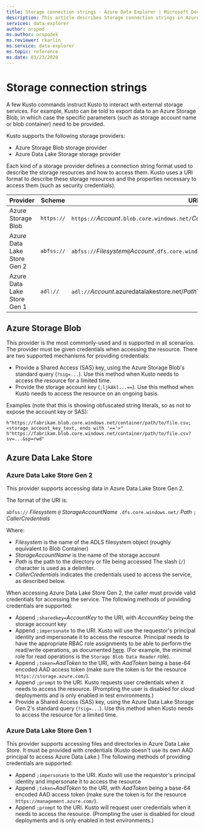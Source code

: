 ```yaml
---
title: Storage connection strings - Azure Data Explorer | Microsoft Docs
description: This article describes Storage connection strings in Azure Data Explorer.
services: data-explorer
author: orspod
ms.author: orspodek
ms.reviewer: rkarlin
ms.service: data-explorer
ms.topic: reference
ms.date: 03/23/2020
---
```

# Storage connection strings

A few Kusto commands instruct Kusto to interact with external
storage services. For example, Kusto can be told to export data to an Azure Storage
Blob, in which case the specific parameters (such as storage account name or
blob container) need to be provided.

Kusto supports the following storage providers:


* Azure Storage Blob storage provider
* Azure Data Lake Storage storage provider

Each kind of a storage provider defines a connection string format
used to describe the storage resources and how to access them.
Kusto uses a URI format to describe these storage resources and the properties
necessary to access them (such as security credentials).


|Provider                   |Scheme    |URI template                          |
|---------------------------|----------|--------------------------------------|
|Azure Storage Blob         |`https://`|`https://`*Account*`.blob.core.windows.net/`*Container*[`/`*BlobName*][`?`*SasKey* \| `;`*AccountKey*]|
|Azure Data Lake Store Gen 2|`abfss://`|`abfss://`*Filesystem*`@`*Account*`.dfs.core.windows.net/`*PathToDirectoryOrFile*[`;`*CallerCredentials*]|
|Azure Data Lake Store Gen 1|`adl://`  |`adl://`*Account*.azuredatalakestore.net/*PathToDirectoryOrFile*[`;`*CallerCredentials*]|

## Azure Storage Blob

This provider is the most commonly-used and is supported in all scenarios.
The provider must be given credentials when accessing the resource. There are
two supported mechanisms for providing credentials:

* Provide a Shared Access (SAS) key, using the Azure Storage Blob's standard
  query (`?sig=...`). Use this method when Kusto needs to access the
  resource for a limited time.
* Provide the storage account key (`;ljkAkl...==`). Use this method
  when Kusto needs to access the resource on an ongoing basis.

Examples (note that this is showing obfuscated string literals, so as not to expose
the account key or SAS):

`h"https://fabrikam.blob.core.windows.net/container/path/to/file.csv;<storage_account_key_text, ends with '=='>"`
`h"https://fabrikam.blob.core.windows.net/container/path/to/file.csv?sv=...&sp=rwd"` 

## Azure Data Lake Store

### Azure Data Lake Store Gen 2

This provider supports accessing data in Azure Data Lake Store Gen 2.

The format of the URI is:

`abfss://` *Filesystem* `@` *StorageAccountName* `.dfs.core.windows.net/` *Path* `;` *CallerCredentials*

Where:

* _Filesystem_ is the name of the ADLS filesystem object (roughly equivalent
  to Blob Container)
* _StorageAccountName_ is the name of the storage account
* _Path_ is the path to the directory or file being accessed
  The slash (`/`) character is used as a delimiter.
* _CallerCredentials_ indicates the credentials used to access the service,
  as described below.

When accessing Azure Data Lake Store Gen 2, the caller must provide valid
credentials for accessing the service. The following methods of providing credentials are
supported:

* Append `;sharedkey=`*AccountKey* to the URI, with _AccountKey_ being
  the storage account key
* Append `;impersonate` to the URI. Kusto will use the requestor's principal
  identity and impersonate it to access the resource. Principal needs to have the appropriate RBAC role assignments to be 
  able to perform the read/write operations, as documented [here](https://docs.microsoft.com/azure/storage/blobs/data-lake-storage-access-control). (For example, the minimal role for read operations is the `Storage Blob Data Reader` role).
* Append `;token=`*AadToken* to the URI, with _AadToken_ being a base-64
  encoded AAD access token (make sure the token is for the resource `https://storage.azure.com/`).
* Append `;prompt` to the URI. Kusto requests user credentials
  when it needs to access the resource. (Prompting the user is disabled for
  cloud deployments and is only enabled in test environments.)
* Provide a Shared Access (SAS) key, using the Azure Data Lake Storage Gen 2's standard
  query (`?sig=...`). Use this method when Kusto needs to access the
  resource for a limited time.



### Azure Data Lake Store Gen 1

This provider supports accessing files and directories in Azure Data Lake Store.
It must be provided with credentials (Kusto doesn't use its own AAD principal to
access Azure Data Lake.) The following methods of providing credentials are
supported:

* Append `;impersonate` to the URI. Kusto will use the requestor's principal
  identity and impersonate it to access the resource
* Append `;token=`*AadToken* to the URI, with *AadToken* being a base-64
  encoded AAD access token (make sure the token is for the resource `https://management.azure.com/`).
* Append `;prompt` to the URI. Kusto will request user credentials
  when it needs to access the resource. (Prompting the user is disabled for
  cloud deployments and is only enabled in test environments.)



